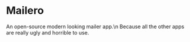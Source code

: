 # Mailero
An open-source modern looking mailer app.\n
Because all the other apps are really ugly and horrible to use.
